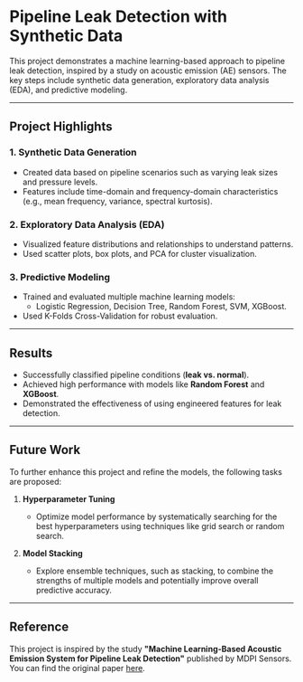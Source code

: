 # **Pipeline Leak Detection with Synthetic Data**

This project demonstrates a machine learning-based approach to pipeline leak detection, inspired by a study on acoustic emission (AE) sensors. The key steps include synthetic data generation, exploratory data analysis (EDA), and predictive modeling.

---

## **Project Highlights**
### **1. Synthetic Data Generation**
- Created data based on pipeline scenarios such as varying leak sizes and pressure levels.
- Features include time-domain and frequency-domain characteristics (e.g., mean frequency, variance, spectral kurtosis).

### **2. Exploratory Data Analysis (EDA)**
- Visualized feature distributions and relationships to understand patterns.
- Used scatter plots, box plots, and PCA for cluster visualization.

### **3. Predictive Modeling**
- Trained and evaluated multiple machine learning models:
  - Logistic Regression, Decision Tree, Random Forest, SVM, XGBoost.
- Used K-Folds Cross-Validation for robust evaluation.

---

## **Results**
- Successfully classified pipeline conditions (**leak vs. normal**).
- Achieved high performance with models like **Random Forest** and **XGBoost**.
- Demonstrated the effectiveness of using engineered features for leak detection.

---

## **Future Work**
To further enhance this project and refine the models, the following tasks are proposed:

1. **Hyperparameter Tuning**
   - Optimize model performance by systematically searching for the best hyperparameters using techniques like grid search or random search.

2. **Model Stacking**
   - Explore ensemble techniques, such as stacking, to combine the strengths of multiple models and potentially improve overall predictive accuracy.

---

## **Reference**
This project is inspired by the study **"Machine Learning-Based Acoustic Emission System for Pipeline Leak Detection"** published by MDPI Sensors.  
You can find the original paper [here](https://www.mdpi.com/1424-8220/23/6/3226?utm_source=chatgpt.com).

